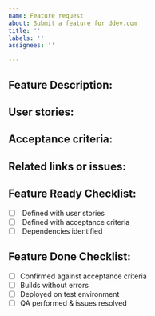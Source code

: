 ```yaml
---
name: Feature request
about: Submit a feature for ddev.com
title: ''
labels: ''
assignees: ''

---
```


## Feature Description:


## User stories:


## Acceptance criteria:


## Related links or issues:


## Feature Ready Checklist:

- [ ]  Defined with user stories
- [ ]  Defined with acceptance criteria
- [ ]  Dependencies identified

## Feature Done Checklist:

- [ ] Confirmed against acceptance criteria
- [ ] Builds without errors
- [ ] Deployed on test environment
- [ ] QA performed & issues resolved
